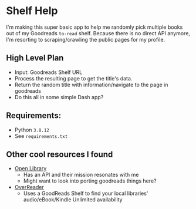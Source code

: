 # Shelf Help

I'm making this super basic app to help me randomly pick multiple books out of my Goodreads `to-read` shelf.
Because there is no direct API anymore, I'm resorting to scraping/crawling the public pages for my profile.

## High Level Plan
* Input: Goodreads Shelf URL
* Process the resulting page to get the title's data.
* Return the random title with information/navigate to the page in goodreads
* Do this all in some simple Dash app?

## Requirements:
* Python `3.8.12`
* See `requirements.txt`

## Other cool resources I found

* [Open Library](https://openlibrary.org/developers)
  * Has an API and their mission resonates with me
  * Might want to look into porting goodreads things here?
* [OverReader](http://overreader.com/)
  * Uses a GoodReads Shelf to find your local libraries' audio/eBook/Kindle Unlimited availability